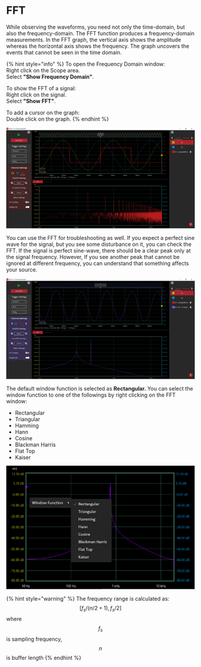 # FFT

While observing the waveforms, you need not only the time-domain, but also the frequency-domain.  The FFT function produces a frequency-domain measurements. In the FFT graph, the vertical axis shows the amplitude whereas the horizontal axis shows the frequency. The graph uncovers the events that cannot be seen in the time domain. 

{% hint style="info" %}
To open the Frequency Domain window:  
    Right click on the Scope area.  
    Select **"Show Frequency Domain"**.

To show the FFT of a signal:  
    Right click on the signal.  
    Select **"Show FFT"**.

To add a cursor on the graph:  
    Double click on the graph.
{% endhint %}

![FFT of a 200 Hz square wave signal](../../../../.gitbook/assets/image%20%2837%29.png)

You can use the FFT for troubleshooting as well. If you expect a perfect sine wave for the signal, but you see some disturbance on it, you can check the FFT. If the signal is perfect sine-wave, there should be a clear peak only at the signal frequency. However, If you see another peak that cannot be ignored at different frequency, you can understand that something affects your source. 

![A mixed signal](../../../../.gitbook/assets/image%20%2842%29.png)

The default window function is selected as **Rectangular.** You can select the window function to one of the followings by right clicking on the FFT window:

* Rectangular
* Triangular
* Hamming
* Hann
* Cosine
* Blackman Harris
* Flat Top
* Kaiser

![](../../../../.gitbook/assets/image%20%2865%29.png)

{% hint style="warning" %}
The frequency range is calculated as:   
 $$[f_s/(n/2 + 1) , f_s/2]$$ where $$f_s$$ is sampling frequency, $$n$$ is buffer length
{% endhint %}

